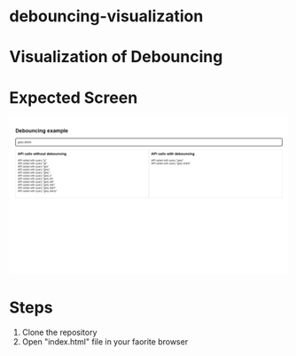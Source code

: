 # debouncing-visualization
# Visualization of Debouncing

# Expected Screen
![alt text](https://github.com/hardcore-coder-69/debouncing-visualization/blob/main/debouncing/output/debouncing.png?raw=true)

# Steps
1. Clone the repository
2. Open "index.html" file in your faorite browser
